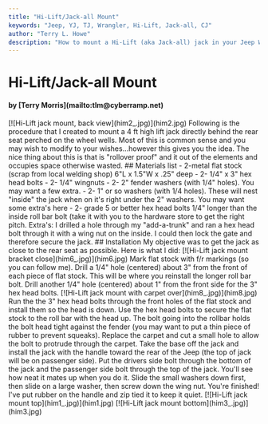 ```yaml
---
title: "Hi-Lift/Jack-all Mount"
keywords: "Jeep, YJ, TJ, Wrangler, Hi-Lift, Jack-all, CJ"
author: "Terry L. Howe"
description: "How to mount a Hi-Lift (aka Jack-all) jack in your Jeep Wrangler or CJ."
---
```


# Hi-Lift/Jack-all Mount
<H4>by [Terry Morris](mailto:tlm@cyberramp.net)</H4>
[![Hi-Lift jack mount, back view](him2_.jpg)](him2.jpg)
Following is the procedure that I created to mount a 4 ft high lift jack
directly behind the rear seat perched on the wheel wells.  Most of this
is common sense and you may wish to modify to your wishes...however this
gives you the idea.  The nice thing about this is that is "rollover
proof" and it out of the elements and occupies space otherwise
wasted.
## Materials list
- 2-metal flat stock (scrap from local welding shop) 6"L x 1.5"W x .25" deep
- 2- 1/4" x 3" hex head bolts
- 2- 1/4" wingnuts
- 2- 2" fender washers (with 1/4" holes).  You may want a few extra.
- 2- 1" or so washers (with 1/4 holes).  These will nest "inside" the jack
when on it's      right under the 2" washers.  You may want some extra's
here
- 2- grade 5 or better hex head bolts 1/4" longer than the inside roll bar bolt
(take it with     you to the hardware store to get the right pitch.
Extra's:  I drilled a hole through my "add-a-trunk" and ran a hex head
bolt through it with a wing nut on the inside.  I could then lock the
gate and therefore secure the jack.
## Installation
My objective was to get the jack as close to
the rear seat as possible.  Here is what I did:
[![Hi-Lift jack mount bracket close](him6_.jpg)](him6.jpg)
Mark flat stock with f/r markings (so you can follow me).  Drill a 1/4"
hole (centered) about 3" from the front of each piece of flat stock.
This will be where you reinstall the longer roll bar bolt.  Drill
another 1/4" hole (centered) about 1" from the front side for the 3"
hex head bolts.
[![Hi-Lift jack mount with carpet over](him8_.jpg)](him8.jpg)
Run the the 3" hex head bolts through the front holes of the flat stock
and install them so the head is down.  Use the hex head bolts to secure
the flat stock to the roll bar with the head up.  The bolt going into
the rollbar holds the bolt head tight against
the fender (you may want to put a thin piece of rubber to prevent
squeaks).  Replace the carpet and cut a small hole to allow the
bolt to protrude through the carpet.
Take the base off the jack and install the jack with the
handle toward the rear of the Jeep (the top of jack will be on passenger
side).  Put the drivers side bolt through the bottom of the jack and the
passenger side bolt through the top of the jack.  You'll see how neat it
mates up when you do it.  Slide the small washers down first, then slide
on a large washer, then screw down the wing nut.
You're finished!  I've put rubber on the handle and zip tied it to
keep it quiet.
[![Hi-Lift jack mount top](him1_.jpg)](him1.jpg)
[![Hi-Lift jack mount bottom](him3_.jpg)](him3.jpg)